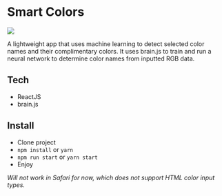 # Smart Colors

![](./colors-ss.png)

A lightweight app that uses machine learning to detect selected color names
and their complimentary colors. It uses brain.js to train and run a neural network
to determine color names from inputted RGB data.

## Tech
- ReactJS
- brain.js

## Install
- Clone project
- `npm install` or `yarn`
- `npm run start` or `yarn start`
- Enjoy

*Will not work in Safari for now, which does not support HTML color input types.*
